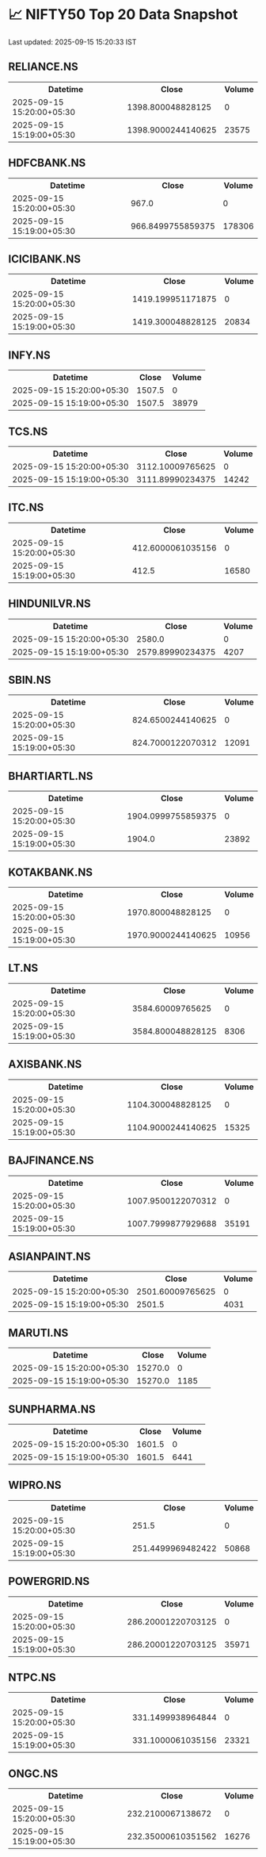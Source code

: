 # 📈 NIFTY50 Top 20 Data Snapshot

Last updated: 2025-09-15 15:20:33 IST

## RELIANCE.NS

<table>
  <tr><th>Datetime</th><th>Close</th><th>Volume</th></tr>
  <tr><td>2025-09-15 15:20:00+05:30</td><td>1398.800048828125</td><td>0</td></tr>
  <tr><td>2025-09-15 15:19:00+05:30</td><td>1398.9000244140625</td><td>23575</td></tr>
</table>

## HDFCBANK.NS

<table>
  <tr><th>Datetime</th><th>Close</th><th>Volume</th></tr>
  <tr><td>2025-09-15 15:20:00+05:30</td><td>967.0</td><td>0</td></tr>
  <tr><td>2025-09-15 15:19:00+05:30</td><td>966.8499755859375</td><td>178306</td></tr>
</table>

## ICICIBANK.NS

<table>
  <tr><th>Datetime</th><th>Close</th><th>Volume</th></tr>
  <tr><td>2025-09-15 15:20:00+05:30</td><td>1419.199951171875</td><td>0</td></tr>
  <tr><td>2025-09-15 15:19:00+05:30</td><td>1419.300048828125</td><td>20834</td></tr>
</table>

## INFY.NS

<table>
  <tr><th>Datetime</th><th>Close</th><th>Volume</th></tr>
  <tr><td>2025-09-15 15:20:00+05:30</td><td>1507.5</td><td>0</td></tr>
  <tr><td>2025-09-15 15:19:00+05:30</td><td>1507.5</td><td>38979</td></tr>
</table>

## TCS.NS

<table>
  <tr><th>Datetime</th><th>Close</th><th>Volume</th></tr>
  <tr><td>2025-09-15 15:20:00+05:30</td><td>3112.10009765625</td><td>0</td></tr>
  <tr><td>2025-09-15 15:19:00+05:30</td><td>3111.89990234375</td><td>14242</td></tr>
</table>

## ITC.NS

<table>
  <tr><th>Datetime</th><th>Close</th><th>Volume</th></tr>
  <tr><td>2025-09-15 15:20:00+05:30</td><td>412.6000061035156</td><td>0</td></tr>
  <tr><td>2025-09-15 15:19:00+05:30</td><td>412.5</td><td>16580</td></tr>
</table>

## HINDUNILVR.NS

<table>
  <tr><th>Datetime</th><th>Close</th><th>Volume</th></tr>
  <tr><td>2025-09-15 15:20:00+05:30</td><td>2580.0</td><td>0</td></tr>
  <tr><td>2025-09-15 15:19:00+05:30</td><td>2579.89990234375</td><td>4207</td></tr>
</table>

## SBIN.NS

<table>
  <tr><th>Datetime</th><th>Close</th><th>Volume</th></tr>
  <tr><td>2025-09-15 15:20:00+05:30</td><td>824.6500244140625</td><td>0</td></tr>
  <tr><td>2025-09-15 15:19:00+05:30</td><td>824.7000122070312</td><td>12091</td></tr>
</table>

## BHARTIARTL.NS

<table>
  <tr><th>Datetime</th><th>Close</th><th>Volume</th></tr>
  <tr><td>2025-09-15 15:20:00+05:30</td><td>1904.0999755859375</td><td>0</td></tr>
  <tr><td>2025-09-15 15:19:00+05:30</td><td>1904.0</td><td>23892</td></tr>
</table>

## KOTAKBANK.NS

<table>
  <tr><th>Datetime</th><th>Close</th><th>Volume</th></tr>
  <tr><td>2025-09-15 15:20:00+05:30</td><td>1970.800048828125</td><td>0</td></tr>
  <tr><td>2025-09-15 15:19:00+05:30</td><td>1970.9000244140625</td><td>10956</td></tr>
</table>

## LT.NS

<table>
  <tr><th>Datetime</th><th>Close</th><th>Volume</th></tr>
  <tr><td>2025-09-15 15:20:00+05:30</td><td>3584.60009765625</td><td>0</td></tr>
  <tr><td>2025-09-15 15:19:00+05:30</td><td>3584.800048828125</td><td>8306</td></tr>
</table>

## AXISBANK.NS

<table>
  <tr><th>Datetime</th><th>Close</th><th>Volume</th></tr>
  <tr><td>2025-09-15 15:20:00+05:30</td><td>1104.300048828125</td><td>0</td></tr>
  <tr><td>2025-09-15 15:19:00+05:30</td><td>1104.9000244140625</td><td>15325</td></tr>
</table>

## BAJFINANCE.NS

<table>
  <tr><th>Datetime</th><th>Close</th><th>Volume</th></tr>
  <tr><td>2025-09-15 15:20:00+05:30</td><td>1007.9500122070312</td><td>0</td></tr>
  <tr><td>2025-09-15 15:19:00+05:30</td><td>1007.7999877929688</td><td>35191</td></tr>
</table>

## ASIANPAINT.NS

<table>
  <tr><th>Datetime</th><th>Close</th><th>Volume</th></tr>
  <tr><td>2025-09-15 15:20:00+05:30</td><td>2501.60009765625</td><td>0</td></tr>
  <tr><td>2025-09-15 15:19:00+05:30</td><td>2501.5</td><td>4031</td></tr>
</table>

## MARUTI.NS

<table>
  <tr><th>Datetime</th><th>Close</th><th>Volume</th></tr>
  <tr><td>2025-09-15 15:20:00+05:30</td><td>15270.0</td><td>0</td></tr>
  <tr><td>2025-09-15 15:19:00+05:30</td><td>15270.0</td><td>1185</td></tr>
</table>

## SUNPHARMA.NS

<table>
  <tr><th>Datetime</th><th>Close</th><th>Volume</th></tr>
  <tr><td>2025-09-15 15:20:00+05:30</td><td>1601.5</td><td>0</td></tr>
  <tr><td>2025-09-15 15:19:00+05:30</td><td>1601.5</td><td>6441</td></tr>
</table>

## WIPRO.NS

<table>
  <tr><th>Datetime</th><th>Close</th><th>Volume</th></tr>
  <tr><td>2025-09-15 15:20:00+05:30</td><td>251.5</td><td>0</td></tr>
  <tr><td>2025-09-15 15:19:00+05:30</td><td>251.4499969482422</td><td>50868</td></tr>
</table>

## POWERGRID.NS

<table>
  <tr><th>Datetime</th><th>Close</th><th>Volume</th></tr>
  <tr><td>2025-09-15 15:20:00+05:30</td><td>286.20001220703125</td><td>0</td></tr>
  <tr><td>2025-09-15 15:19:00+05:30</td><td>286.20001220703125</td><td>35971</td></tr>
</table>

## NTPC.NS

<table>
  <tr><th>Datetime</th><th>Close</th><th>Volume</th></tr>
  <tr><td>2025-09-15 15:20:00+05:30</td><td>331.1499938964844</td><td>0</td></tr>
  <tr><td>2025-09-15 15:19:00+05:30</td><td>331.1000061035156</td><td>23321</td></tr>
</table>

## ONGC.NS

<table>
  <tr><th>Datetime</th><th>Close</th><th>Volume</th></tr>
  <tr><td>2025-09-15 15:20:00+05:30</td><td>232.2100067138672</td><td>0</td></tr>
  <tr><td>2025-09-15 15:19:00+05:30</td><td>232.35000610351562</td><td>16276</td></tr>
</table>

